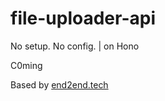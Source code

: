 # file-uploader-api
No setup. No config. | on Hono

C0ming

Based by [end2end.tech](https://end2end.tech)
